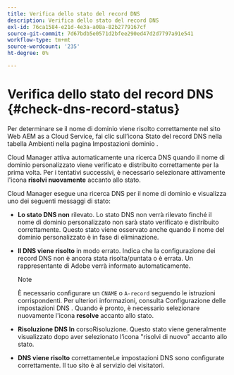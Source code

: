 ```yaml
---
title: Verifica dello stato del record DNS
description: Verifica dello stato del record DNS
exl-id: 76ca1584-e21d-4e3a-a08a-82b2779167cf
source-git-commit: 7d67bdb5e0571d2bfee290ed47d2d7797a91e541
workflow-type: tm+mt
source-wordcount: '235'
ht-degree: 0%

---
```


# Verifica dello stato del record DNS {#check-dns-record-status}

Per determinare se il nome di dominio viene risolto correttamente nel sito Web AEM as a Cloud Service, fai clic sull’icona Stato del record DNS nella tabella Ambienti nella pagina Impostazioni dominio .

Cloud Manager attiva automaticamente una ricerca DNS quando il nome di dominio personalizzato viene verificato e distribuito correttamente per la prima volta. Per i tentativi successivi, è necessario selezionare attivamente l&#39;icona **risolvi nuovamente** accanto allo stato.

Cloud Manager esegue una ricerca DNS per il nome di dominio e visualizza uno dei seguenti messaggi di stato:

* **Lo stato DNS non**
rilevato. Lo stato DNS non verrà rilevato finché il nome di dominio personalizzato non sarà stato verificato e distribuito correttamente. Questo stato viene osservato anche quando il nome del dominio personalizzato è in fase di eliminazione.

* **Il DNS viene risolto**
in modo errato. Indica che la configurazione dei record DNS non è ancora stata risolta/puntata o è errata. Un rappresentante di Adobe verrà informato automaticamente.

   >[!NOTE]
   >È necessario configurare un `CNAME` o `A-record` seguendo le istruzioni corrispondenti. Per ulteriori informazioni, consulta Configurazione delle impostazioni DNS . Quando è pronto, è necessario selezionare nuovamente l&#39;icona **resolve** accanto allo stato.

* **Risoluzione DNS In**
corsoRisoluzione. Questo stato viene generalmente visualizzato dopo aver selezionato l’icona &quot;risolvi di nuovo&quot; accanto allo stato.

* **DNS viene risolto**
correttamenteLe impostazioni DNS sono configurate correttamente. Il tuo sito è al servizio dei visitatori.
